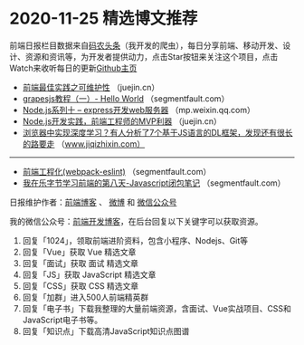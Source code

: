 # 2020-11-25 精选博文推荐

前端日报栏目数据来自[码农头条](https://toutiao.qdkfweb.cn/)（我开发的爬虫），每日分享前端、移动开发、设计、资源和资讯等，为开发者提供动力，点击Star按钮来关注这个项目，点击Watch来收听每日的更新[Github主页](https://github.com/kujian/frontendDaily)
* [前端最佳实践之可维护性](https://juejin.cn/post/6898522681604308999) （juejin.cn）
* [grapesjs教程（一）- Hello World](https://segmentfault.com/a/1190000038273457) （segmentfault.com）
* [​Node.js系列十 &#8211; express开发web服务器](https://mp.weixin.qq.com/s?__biz=Mzg5MDAzNzkwNA==&mid=2247484485&idx=1&sn=d2bf23a25a88aa42dae7c1eb8cb501e2) （mp.weixin.qq.com）
* [Node.js开发实践，前端工程师的MVP利器](https://juejin.cn/post/6898612811891474440) （juejin.cn）
* [浏览器中实现深度学习？有人分析了7个基于JS语言的DL框架，发现还有很长的路要走](https://www.jiqizhixin.com/articles/2020-11-24-8) （www.jiqizhixin.com）

***
* [前端工程化(webpack-eslint)](https://segmentfault.com/a/1190000038270695) （segmentfault.com）
* [我在乐字节学习前端的第八天-Javascript闭包笔记](https://segmentfault.com/a/1190000038269670) （segmentfault.com）

日报维护作者：[前端博客](https://qdkfweb.cn/) 、 [微博](http://weibo.com/kujian) 和 [微信公众号](https://open.weixin.qq.com/qr/code?username=caibaojian_com)

我的微信公众号：[前端开发博客](https://open.weixin.qq.com/qr/code?username=caibaojian_com)，在后台回复以下关键字可以获取资源。

1. 回复「1024」，领取前端进阶资料，包含小程序、Nodejs、Git等
2. 回复「Vue」获取 Vue 精选文章
3. 回复「面试」获取 面试 精选文章
4. 回复「JS」获取 JavaScript 精选文章
5. 回复「CSS」获取 CSS 精选文章
6. 回复「加群」进入500人前端精英群
7. 回复「电子书」下载我整理的大量前端资源，含面试、Vue实战项目、CSS和JavaScript电子书等。
8. 回复「知识点」下载高清JavaScript知识点图谱